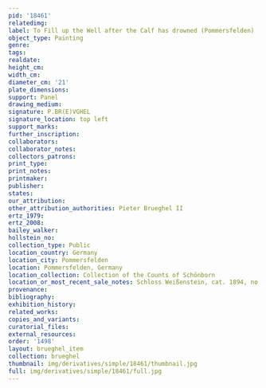 ```yaml
---
pid: '18461'
relatedimg: 
label: To Fill up the Well after the Calf has drowned (Pommersfelden)
object_type: Painting
genre: 
tags: 
realdate: 
height_cm: 
width_cm: 
diameter_cm: '21'
plate_dimensions: 
support: Panel
drawing_medium: 
signature: P.BR(E)VGHEL
signature_location: top left
support_marks: 
further_inscription: 
collaborators: 
collaborator_notes: 
collectors_patrons: 
print_type: 
print_notes: 
printmaker: 
publisher: 
states: 
our_attribution: 
other_attribution_authorities: Pieter Brueghel II
ertz_1979: 
ertz_2008: 
bailey_walker: 
hollstein_no: 
collection_type: Public
location_country: Germany
location_city: Pommersfelden
location: Pommersfelden, Germany
location_collection: Collection of the Counts of Schönborn
location_or_most_recent_sale_notes: Schloss Weißenstein, cat. 1894, no. 72a
provenance: 
bibliography: 
exhibition_history: 
related_works: 
copies_and_variants: 
curatorial_files: 
external_resources: 
order: '1498'
layout: brueghel_item
collection: brueghel
thumbnail: img/derivatives/simple/18461/thumbnail.jpg
full: img/derivatives/simple/18461/full.jpg
---
```

